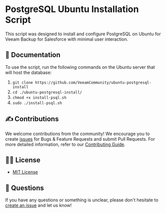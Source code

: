 # PostgreSQL Ubuntu Installation Script

This script was designed to install and configure PostgreSQL on Ubuntu for Veeam Backup for Salesforce with minimal user interaction.

## 📗 Documentation

To use the script, run the following commands on the Ubuntu server that will host the database:
1. `git clone https://github.com/VeeamCommunity/ubuntu-postgresql-install`
2. `cd ./ubuntu-postgresql-install/`
3. `chmod +x install-psql.sh`
4. `sudo ./install-psql.sh`

## ✍ Contributions

We welcome contributions from the community! We encourage you to create [issues](https://github.com/VeeamCommunity/ubuntu-postgresql-install/issues/new/choose) for Bugs & Feature Requests and submit Pull Requests. For more detailed information, refer to our [Contributing Guide](CONTRIBUTING.md).

## 🤝🏾 License

* [MIT License](LICENSE)

## 🤔 Questions

If you have any questions or something is unclear, please don't hesitate to [create an issue](https://github.com/VeeamCommunity/ubuntu-postgresql-install/issues/new/choose) and let us know!
